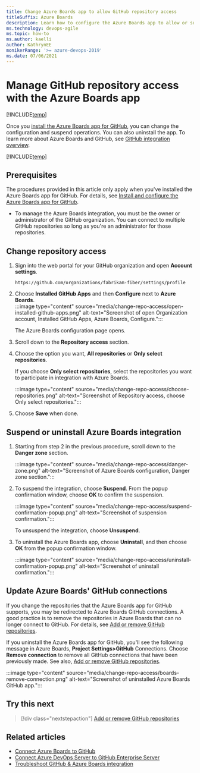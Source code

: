 ```yaml
---
title: Change Azure Boards app to allow GitHub repository access 
titleSuffix: Azure Boards
description: Learn how to configure the Azure Boards app to allow or suspend GitHub repository access.
ms.technology: devops-agile
ms.topic: how-to
ms.author: kaelli
author: KathrynEE
monikerRange: '>= azure-devops-2019'
ms.date: 07/06/2021
---
```


# Manage GitHub repository access with the Azure Boards app  

[!INCLUDE[temp](../includes/version-azure-devops.md)] 

Once you [install the Azure Boards app for GitHub](install-github-app.md), you can change the configuration and suspend operations. You can also uninstall the app. To learn more about Azure Boards and GitHub, see [GitHub integration overview](index.md). 

[!INCLUDE[temp](../includes/github-platform-support.md)]


## Prerequisites  

The procedures provided in this article only apply when you've installed the Azure Boards app for GitHub. For details, see [Install and configure the Azure Boards app for GitHub](install-github-app.md).

* To manage the Azure Boards integration, you must be the owner or administrator of the GitHub organization. You can connect to multiple GitHub repositories so long as you're an administrator for those repositories.  


## Change repository access

1. Sign into the web portal for your GitHub organization and open **Account settings**. 

	`https://github.com/organizations/fabrikam-fiber/settings/profile` 

1. Choose **Installed GitHub Apps** and then **Configure** next to **Azure Boards**.    
	:::image type="content" source="media/change-repo-access/open-installed-github-apps.png" alt-text="Screenshot of open Organization account, Installed GitHub Apps, Azure Boards, Configure.":::

	The Azure Boards configuration page opens. 

1. Scroll down to the **Repository access** section. 

1. Choose the option you want, **All repositories** or **Only select repositories**. 

	If you choose **Only select repositories**, select the repositories you want to participate in integration with Azure Boards. 

	:::image type="content" source="media/change-repo-access/choose-repositories.png" alt-text="Screenshot of Repository access, choose Only select repositories.":::

1. Choose **Save** when done. 
 
## Suspend or uninstall Azure Boards integration 

1. Starting from step 2 in the previous procedure, scroll down to the **Danger zone** section.

	:::image type="content" source="media/change-repo-access/danger-zone.png" alt-text="Screenshot of Azure Boards configuration, Danger zone section.":::

1. To suspend the integration, choose **Suspend**. From the popup confirmation window, choose **OK** to confirm the suspension.

	:::image type="content" source="media/change-repo-access/suspend-confirmation-popup.png" alt-text="Screenshot of suspension confirmation.":::
 
	To unsuspend the integration, choose **Unsuspend**.  
 
1. To uninstall the Azure Boards app, choose **Uninstall**, and then choose **OK** from the popup confirmation window.  

	:::image type="content" source="media/change-repo-access/uninstall-confirmation-popup.png" alt-text="Screenshot of uninstall confirmation.":::

## Update Azure Boards' GitHub connections
 
If you change the repositories that the Azure Boards app for GitHub supports, you may be redirected to Azure Boards GitHub connections. A good practice is to remove the repositories in Azure Boards that can no longer connect to GitHub. For details, see [Add or remove GitHub repositories](add-remove-repositories.md).

If you uninstall the Azure Boards app for GitHub, you'll see the following message in Azure Boards, **Project Settings>GitHub** Connections. Choose **Remove connection** to remove all GitHub connections that have been previously made. See also, [Add or remove GitHub repositories](add-remove-repositories.md). 

:::image type="content" source="media/change-repo-access/boards-remove-connection.png" alt-text="Screenshot of uninstalled Azure Boards GitHub app.":::


## Try this next

> [!div class="nextstepaction"]
> [Add or remove GitHub repositories](add-remove-repositories.md) 


## Related articles
 
- [Connect Azure Boards to GitHub](./connect-to-github.md?preserve-view=true&view=azure-devops)
- [Connect Azure DevOps Server to GitHub Enterprise Server](./connect-on-premises-to-github.md?preserve-view=true&view=azure-devops-2020)
- [Troubleshoot GitHub & Azure Boards integration](troubleshoot-github-connection.md)
